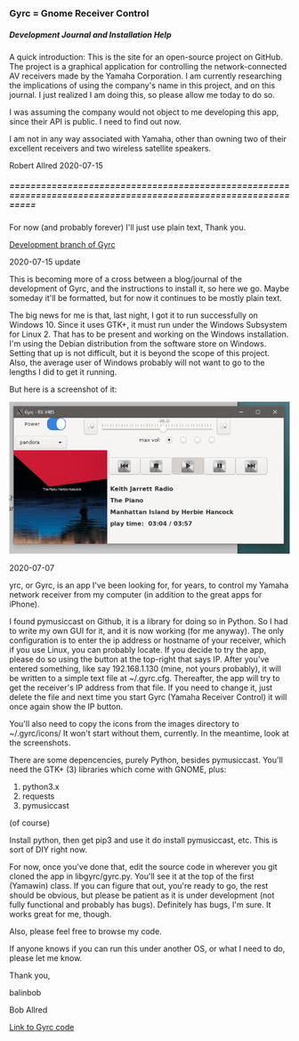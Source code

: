 ### Gyrc = Gnome Receiver Control

##### Development Journal and Installation Help

A quick introduction:  This is the site for an open-source project on GitHub.  The project is a graphical application for controlling
the network-connected AV receivers made by the Yamaha Corporation.   I am currently researching the implications of using the company's
name in this project, and on this journal.  I just realized I am doing this, so please allow me today to do so.

I was assuming the company would not object to me developing this app, since their API is public.  I need to find out now.

I am not in any way associated with Yamaha, other than owning two of their excellent receivers and two wireless satellite speakers.

Robert Allred
2020-07-15

##### ===============================================================================================================

For now (and probably forever) I'll just use plain text, Thank you.

[Development branch of Gyrc](https://github.com/balinbob/yrc/tree/development)

2020-07-15 update

This is becoming more of a cross between a blog/journal of the development of Gyrc, and the instructions to install it, so here we go.  Maybe someday it'll be formatted, but for now it continues to be mostly plain text.

The big news for me is that, last night, I got it to run successfully on Windows 10.  Since it uses GTK+, it must run under the Windows Subsystem for Linux 2.  That has to be present and working on the Windows installation.   I'm using the Debian distribution from the software store on Windows.  Setting that up is not difficult, but it is beyond the scope of this project.   Also, the average user of Windows probably will not want to go to the lengths I did to get it running.

But here is a screenshot of it:


![picture](images/gyrc-on-windows10.png)


2020-07-07

yrc, or Gyrc, is an app I've been looking for, for years, to control my Yamaha network receiver from my computer (in addition to the great apps for iPhone).

I found pymusiccast on Github, it is a library for doing so in Python.   So I had to write my own GUI for it, and it is now working (for me anyway).  The only configuration is to enter the ip address or hostname of your receiver, which if you use Linux, you can probably locate.   If you decide to try the app, please do so using the button at the top-right that says IP.  After you've entered something, like say 192.168.1.130 (mine, not yours probably), it will be written to a simple text file at ~/.gyrc.cfg.  Thereafter, the app will try to get the receiver's IP address from that file.  If you need to change it, just delete the file and next time you start Gyrc (Yamaha Receiver Control) it will once again show the IP button.

You'll also need to copy the icons from the images directory to ~/.gyrc/icons/  It won't start without them, currently.  In the meantime, look at the screenshots.

There are some depencencies, purely Python, besides pymusiccast.  You'll need the GTK+ (3) libraries which come with GNOME, plus:
1. python3.x
2. requests
3. pymusiccast

(of course)

Install python, then get pip3 and use it do install pymusiccast, etc. This is sort of DIY right now.

For now, once you've done that, edit the source code in wherever you git cloned the app in libgyrc/gyrc.py.  You'll see it at the top of the first (Yamawin) class.   If you can figure that out, you're ready to go, the rest should be obvious, but please be patient as it is under development (not fully functional and probably has bugs). Definitely has bugs, I'm sure.   It works great for me, though.

Also, please feel free to browse my code.

If anyone knows if you can run this under another OS, or what I need to do, please let me know.

Thank you,

balinbob

Bob Allred

[Link to Gyrc code](https://github.com/balinbob/yrc)




